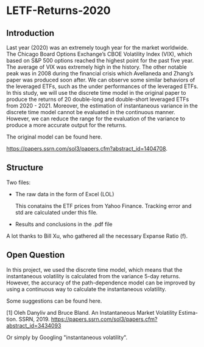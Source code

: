 # LETF-Returns-2020

## Introduction

Last year (2020) was an extremely tough year for the market worldwide. The Chicago Board Options Exchange’s CBOE Volatility Index (VIX), which based on S&P 500 options reached the highest point for the past five year. The average of VIX was extremely high in the history. The other notable peak was in 2008 during the financial crisis which Avellaneda and Zhang’s paper was produced soon after. We can observe some similar behaviors of the leveraged ETFs, such as the under performances of the leveraged ETFs. In this study, we will use the discrete time model in the original paper to produce the returns of 20 double-long and double-short leveraged ETFs from 2020 - 2021. Moreover, the estimation of instantaneous variance in the discrete time model cannot be evaluated in the continuous manner. However, we can reduce the range for the evaluation of the variance to produce a more accurate output for the returns.

The original model can be found here.

https://papers.ssrn.com/sol3/papers.cfm?abstract_id=1404708.



## Structure 

Two files:

- The raw data in the form of Excel (LOL)

  This conatains the ETF prices from Yahoo Finance. Tracking error and std are calculated under this file.  

- Results and conclusions in the .pdf file

A lot thanks to Bill Xu, who gathered all the necessary Expanse Ratio (f). 

## Open Question

In this project, we used the discrete time model, which means that the instantaneous volatility is calculated from the variance 5-day returns. However, the accuracy of the path-dependence model can be improved by using a continuous way to calculate the instantaneous volatility. 

Some suggestions can be found here. 

[1] Oleh Danyliv and Bruce Bland. An Instantaneous Market Volatility Estima- tion. SSRN, 2019. https://papers.ssrn.com/sol3/papers.cfm?abstract_id=3434093

Or simply by Googling "instantaneous volatility". 
